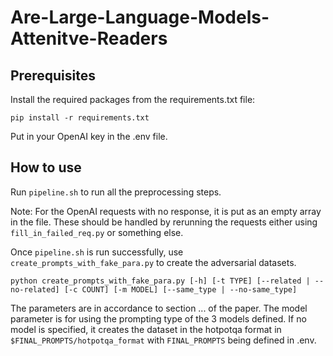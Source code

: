 # Are-Large-Language-Models-Attenitve-Readers

## Prerequisites

Install the required packages from the requirements.txt file:
```
pip install -r requirements.txt
```
Put in your OpenAI key in the .env file.

## How to use

Run `pipeline.sh` to run all the preprocessing steps.

Note: For the OpenAI requests with no response, it is put as an empty array in the file. These should be handled by rerunning the requests either using `fill_in_failed_req.py` or something else.

Once `pipeline.sh` is run successfully, use `create_prompts_with_fake_para.py` to create the adversarial datasets.

```
python create_prompts_with_fake_para.py [-h] [-t TYPE] [--related | --no-related] [-c COUNT] [-m MODEL] [--same_type | --no-same_type]
```

The parameters are in accordance to section ... of the paper. The model parameter is for using the prompting type of the 3 models defined. If no model is specified, it creates the dataset in the hotpotqa format in `$FINAL_PROMPTS/hotpotqa_format` with `FINAL_PROMPTS` being defined in .env.
